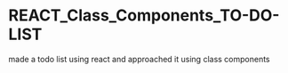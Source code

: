 # REACT_Class_Components_TO-DO-LIST
made a todo list using react and approached it using class components
